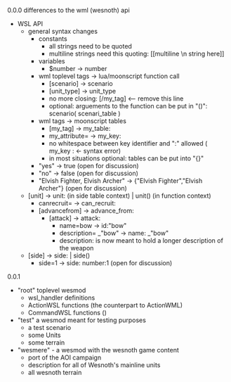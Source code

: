 0.0.0 differences to the wml (wesnoth) api
* WSL API
  * general syntax changes
    * constants
      * all strings need to be quoted
      * multiline strings need this quoting: [[multiline \n string here]]
    * variables
      * $number -> number
    * wml toplevel tags -> lua/moonscript function call
      * [scenario] -> scenario
      * [unit_type] -> unit_type
      * no more closing: [/my_tag] <-- remove this line
      * optional: arguements to the function can be put in "()": scenario( scenari_table )
    * wml tags -> moonscript tables
      * [my_tag] -> my_table:
      * my_attribute= -> my_key:
      * no whitespace between key identifier and ":" allowed ( my_key : <- syntax error)
      * in most situations optional: tables can be put into "{}"
    * "yes" -> true (open for discussion)
    * "no" -> false (open for discussion)
    * "Elvish Fighter, Elvish Archer" -> {"Elvish Fighter","Elvish Archer"} (open for discussion)
  * [unit] -> unit: (in side table context) | unit() (in function context)
    * canrecruit= -> can_recruit:
    * [advancefrom] -> advance_from:
      * [attack] -> attack:
        * name=bow -> id:"bow"
        * description= _"bow" -> name: _"bow"
        * description: is now meant to hold a longer description of the weapon
  * [side] -> side: | side()
    * side=1 -> side: number:1 (open for discussion)

0.0.1
* "root" toplevel wesmod
  * wsl_handler definitions
  * ActionWSL functions (the counterpart to ActionWML)
  * CommandWSL functions ()
* "test" a wesmod meant for testing purposes
  * a test scenario
  * some Units
  * some terrain
* "wesmere" - a wesmod with the wesnoth game content
  * port of the AOI campaign
  * description for all of Wesnoth's mainline units
  * all wesnoth terrain
